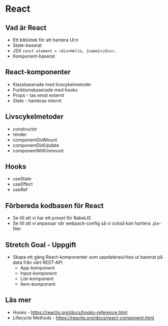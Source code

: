 # React

## Vad är React

- Ett bibliotek för att hantera UI:n
- State-baserat
- JSX
  `const element = <div>Hello, {name}</div>;`
- Komponent-baserat

## React-komponenter

- Klassbaserade med livscykelmetoder
- Funktionsbaserade med hooks
- Props - tas emot externt
- State - hanteras internt

## Livscykelmetoder
- constructor
- render
- componentDidMount
- componentDidUpdate
- componentWillUnmount

## Hooks
- useState
- useEffect
- useRef

## Förbereda kodbasen för React

- Se till att vi har ett preset för BabelJS
- Se till att vi anpassar vår webpack-config så vi också kan hantera .jsx-filer

## Stretch Goal - Uppgift

- Skapa ett gäng React-komponenter som uppdateras/ritas ut baserat på data från vårt REST-API
    - App-komponent
    - Input-komponent
    - List-komponent
    - Item-komponent
    
## Läs mer
- Hooks - https://reactjs.org/docs/hooks-reference.html
- Lifecycle Methods - https://reactjs.org/docs/react-component.html
